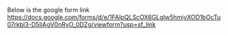 
Below is the google form link
https://docs.google.com/forms/d/e/1FAIpQLScOX6GLglw5hmiyXOD1bOcTu07rkbl3-D5IlAgV0nRyO_0DZg/viewform?usp=sf_link
